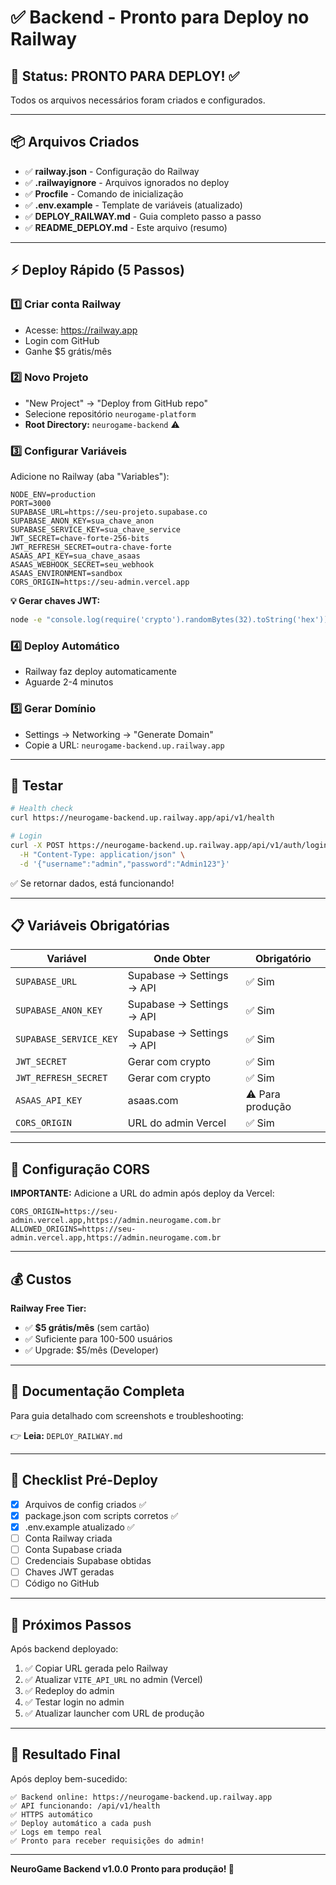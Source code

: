 # ✅ Backend - Pronto para Deploy no Railway

## 🎯 Status: PRONTO PARA DEPLOY! ✅

Todos os arquivos necessários foram criados e configurados.

---

## 📦 Arquivos Criados

- ✅ **railway.json** - Configuração do Railway
- ✅ **.railwayignore** - Arquivos ignorados no deploy
- ✅ **Procfile** - Comando de inicialização
- ✅ **.env.example** - Template de variáveis (atualizado)
- ✅ **DEPLOY_RAILWAY.md** - Guia completo passo a passo
- ✅ **README_DEPLOY.md** - Este arquivo (resumo)

---

## ⚡ Deploy Rápido (5 Passos)

### 1️⃣ Criar conta Railway
- Acesse: https://railway.app
- Login com GitHub
- Ganhe $5 grátis/mês

### 2️⃣ Novo Projeto
- "New Project" → "Deploy from GitHub repo"
- Selecione repositório `neurogame-platform`
- **Root Directory:** `neurogame-backend` ⚠️

### 3️⃣ Configurar Variáveis
Adicione no Railway (aba "Variables"):

```env
NODE_ENV=production
PORT=3000
SUPABASE_URL=https://seu-projeto.supabase.co
SUPABASE_ANON_KEY=sua_chave_anon
SUPABASE_SERVICE_KEY=sua_chave_service
JWT_SECRET=chave-forte-256-bits
JWT_REFRESH_SECRET=outra-chave-forte
ASAAS_API_KEY=sua_chave_asaas
ASAAS_WEBHOOK_SECRET=seu_webhook
ASAAS_ENVIRONMENT=sandbox
CORS_ORIGIN=https://seu-admin.vercel.app
```

**💡 Gerar chaves JWT:**
```bash
node -e "console.log(require('crypto').randomBytes(32).toString('hex'))"
```

### 4️⃣ Deploy Automático
- Railway faz deploy automaticamente
- Aguarde 2-4 minutos

### 5️⃣ Gerar Domínio
- Settings → Networking → "Generate Domain"
- Copie a URL: `neurogame-backend.up.railway.app`

---

## 🧪 Testar

```bash
# Health check
curl https://neurogame-backend.up.railway.app/api/v1/health

# Login
curl -X POST https://neurogame-backend.up.railway.app/api/v1/auth/login \
  -H "Content-Type: application/json" \
  -d '{"username":"admin","password":"Admin123"}'
```

✅ Se retornar dados, está funcionando!

---

## 📋 Variáveis Obrigatórias

| Variável | Onde Obter | Obrigatório |
|----------|------------|-------------|
| `SUPABASE_URL` | Supabase → Settings → API | ✅ Sim |
| `SUPABASE_ANON_KEY` | Supabase → Settings → API | ✅ Sim |
| `SUPABASE_SERVICE_KEY` | Supabase → Settings → API | ✅ Sim |
| `JWT_SECRET` | Gerar com crypto | ✅ Sim |
| `JWT_REFRESH_SECRET` | Gerar com crypto | ✅ Sim |
| `ASAAS_API_KEY` | asaas.com | ⚠️ Para produção |
| `CORS_ORIGIN` | URL do admin Vercel | ✅ Sim |

---

## 🔧 Configuração CORS

**IMPORTANTE:** Adicione a URL do admin após deploy da Vercel:

```env
CORS_ORIGIN=https://seu-admin.vercel.app,https://admin.neurogame.com.br
ALLOWED_ORIGINS=https://seu-admin.vercel.app,https://admin.neurogame.com.br
```

---

## 💰 Custos

**Railway Free Tier:**
- ✅ **$5 grátis/mês** (sem cartão)
- ✅ Suficiente para 100-500 usuários
- ✅ Upgrade: $5/mês (Developer)

---

## 📖 Documentação Completa

Para guia detalhado com screenshots e troubleshooting:

👉 **Leia:** `DEPLOY_RAILWAY.md`

---

## 🚦 Checklist Pré-Deploy

- [x] Arquivos de config criados ✅
- [x] package.json com scripts corretos ✅
- [x] .env.example atualizado ✅
- [ ] Conta Railway criada
- [ ] Conta Supabase criada
- [ ] Credenciais Supabase obtidas
- [ ] Chaves JWT geradas
- [ ] Código no GitHub

---

## 🔗 Próximos Passos

Após backend deployado:

1. ✅ Copiar URL gerada pelo Railway
2. ✅ Atualizar `VITE_API_URL` no admin (Vercel)
3. ✅ Redeploy do admin
4. ✅ Testar login no admin
5. ✅ Atualizar launcher com URL de produção

---

## 🎯 Resultado Final

Após deploy bem-sucedido:

```
✅ Backend online: https://neurogame-backend.up.railway.app
✅ API funcionando: /api/v1/health
✅ HTTPS automático
✅ Deploy automático a cada push
✅ Logs em tempo real
✅ Pronto para receber requisições do admin!
```

---

**NeuroGame Backend v1.0.0**
**Pronto para produção! 🚀**
